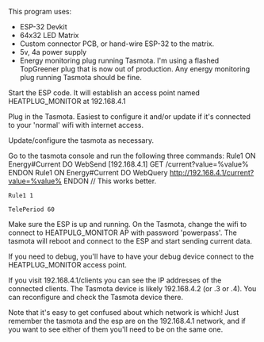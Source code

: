 This program uses:
- ESP-32 Devkit
- 64x32 LED Matrix
- Custom connector PCB, or hand-wire ESP-32 to the matrix.
- 5v, 4a power supply
- Energy monitoring plug running Tasmota. I'm using a flashed TopGreener plug that is now out of production. Any energy monitoring plug running Tasmota should be fine.

Start the ESP code. It will establish an access point named HEATPLUG_MONITOR at 192.168.4.1

Plug in the Tasmota. Easiest to configure it and/or update if it's connected to your 'normal' wifi with internet access. 

Update/configure the tasmota as necessary.

Go to the tasmota console and run the following three commands: 
    Rule1 ON Energy#Current DO WebSend [192.168.4.1] GET /current?value=%value% ENDON 
    Rule1 ON Energy#Current DO WebQuery http://192.168.4.1/current?value=%value% ENDON   // This works better.

    Rule1 1

    TelePeriod 60

Make sure the ESP is up and running. On the Tasmota, change the wifi to connect to HEATPULG_MONITOR AP with password 'powerpass'. The tasmota will reboot and connect to the ESP and start sending current data.

If you need to debug, you'll have to have your debug device connect to the HEATPLUG_MONITOR access point.

If you visit 192.168.4.1/clients you can see the IP addresses of the connected clients. The Tasmota device is likely 192.168.4.2 (or .3 or .4). You can reconfigure and check the Tasmota device there.

Note that it's easy to get confused about which network is which! Just remember the tasmota and the esp are on the 192.168.4.1 network, and if you want to see either of them you'll need to be on the same one.


